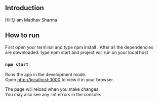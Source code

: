 ## Introduction
Hii!!,I am Madhav Sharma

## How to run
First open your terminal and type npm install . After all the dependencies are downloaded. type npm start and project will run on your local host

### `npm start`

Runs the app in the development mode.\
Open [http://localhost:3000](http://localhost:3000) to view it in your browser.

The page will reload when you make changes.\
You may also see any lint errors in the console.






